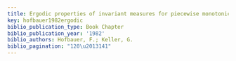 ```yaml
---
title: Ergodic properties of invariant measures for piecewise monotonic transformations
key: hofbauer1982ergodic
biblio_publication_type: Book Chapter
biblio_publication_year: '1982'
biblio_authors: Hofbauer, F.; Keller, G.
biblio_pagination: "120\u2013141"
---
```

